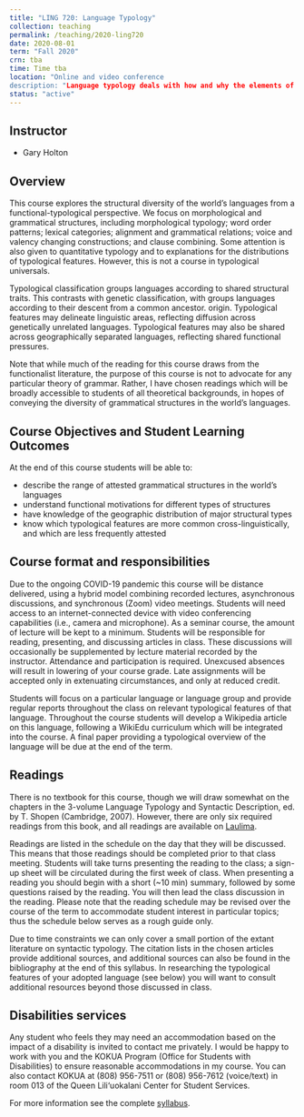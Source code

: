 ```yaml
---
title: "LING 720: Language Typology"
collection: teaching
permalink: /teaching/2020-ling720
date: 2020-08-01
term: "Fall 2020"
crn: tba
time: Time tba
location: "Online and video conference
description: "Language typology deals with how and why the elements of language interact and function. Students acquire a broad overview of this grammatical make-up of languages in general and understanding of functional-typological linguistics."
status: "active"
---
```


## Instructor

* Gary Holton 

## Overview
This course explores the structural diversity of the world’s languages from a functional-typological perspective. We focus on morphological and grammatical structures, including morphological typology; word order patterns; lexical categories; alignment and grammatical relations; voice and valency changing constructions; and clause combining. Some attention is also given to quantitative typology and to explanations for the distributions of typological features. However, this is not a course in typological universals. 

Typological classification groups languages according to shared structural traits. This contrasts with genetic classification, with groups languages according to their  descent from a common ancestor.  origin. Typological features may delineate linguistic areas, reflecting diffusion across genetically unrelated languages. Typological features may also be shared across geographically separated languages, reflecting shared functional pressures. 

Note that while much of the reading for this course draws from the functionalist literature, the purpose of this course is not to advocate for any particular theory of grammar. Rather, I have chosen readings which will be broadly accessible to students of all theoretical backgrounds, in hopes of conveying the diversity of grammatical structures in the world’s languages.

## Course Objectives and Student Learning Outcomes

At the end of this course students will be able to:
* describe the range of attested grammatical structures in the world’s languages
* understand functional motivations for different types of structures
* have knowledge of the geographic distribution of major structural types
* know which typological features are more common cross-linguistically, and which are less frequently attested

## Course format and responsibilities

Due to the ongoing COVID-19 pandemic this course will be distance delivered, using a hybrid model combining recorded lectures, asynchronous discussions, and synchronous (Zoom)  video meetings. Students will need access to an internet-connected device with video conferencing capabilities (i.e., camera and microphone). 
As a seminar course, the amount of  lecture will be kept to a minimum. Students will be responsible for reading, presenting, and discussing articles in class. These discussions will occasionally be supplemented by lecture material recorded by the instructor. Attendance and participation is required. Unexcused absences will result in lowering of your course grade. Late assignments will be accepted only in extenuating circumstances, and only at reduced credit. 

Students will focus on a particular language or language group and provide regular reports throughout the class on relevant typological features of that language. Throughout the course students will develop a Wikipedia article on this language, following a WikiEdu curriculum which will be integrated into the course. A final paper providing a typological overview of the language will be due at the end of the term. 

## Readings

There is no textbook for this course, though we will draw somewhat on the chapters in the 3-volume Language Typology and Syntactic Description, ed. by T. Shopen (Cambridge, 2007). However, there are only six required readings from this book, and all readings are available on [Laulima](http://bit.ly/ling720laulima). 

Readings are listed in the schedule on the day that they will be discussed. This means that those readings should be completed prior to that class meeting. Students will take turns presenting the reading to the class; a sign-up sheet will be circulated during the first week of class. When presenting a reading you should begin with a short (~10 min) summary, followed by some questions raised by the reading. You will then lead the class discussion in the reading.  Please note that the reading schedule may be revised over the course of the term to accommodate student interest in particular topics; thus the schedule below serves as a rough guide only. 

Due to time constraints we can only cover a small portion of the extant literature on syntactic typology. The citation lists in the chosen articles provide additional sources, and additional sources can also be found in the bibliography at the end of this syllabus. In researching the typological features of your adopted language (see below) you will want to consult additional resources beyond those discussed in class.

<!--
Wikipedia article
For this course you will adopt a language (or language group) and report regularly on various typological features, as they are discussed in class. You should decide on a language within the first three weeks of class and confirm your choice with the instructor. It is imperative that you have access to sufficient resources on the language to address the typological questions covered in this class. 

During the course of the term you will be creating or expanding a Wikipedia article for your adopted language. We’ll be following a WikiEdu curriculum (registration code: geqmzwko) which provides training on Wikipedia article creation and lays out some milestones for your page. Don’t worry if you’ve never edited a Wikipedia article; by the end of the course you’ll be an expert!

As we proceed through the term we’ll be adding more and more content to our Wikipedia articles. You’ll also be critiquing the articles your peers are writing and responding to their comments on your article. At various points you will give an in-class update (oral report) on your progress with respect to various aspects of typology. These reports will be presented orally in class (5-10 minutes).. 

Report #1: Morphological typology/lexical categories. January 31. 
Report #2: Grammatical relations/alignment. March 7.  In lieu of a report you will be completing your wiki article section on grammatical relations by this date.
Report #3: Voice/valence. April 4. 
Final Paper
As a final project you will prepare a short (~5000-10,000 words, not including references) typological overview of your adopted language. Your paper can draw on the language reports; however, unlike those reports your paper should adopt a formal linguistic style, with appropriate formatting and attention to editorial detail. This includes interlinear glossing of examples. You will also present this paper to the class in a 15 minute oral presentation. Oral presentations April 27 and May 2. Paper due May 11, 1:30 PM. .
-->



## Disabilities services
Any student who feels they may need an accommodation based on the impact of a disability is invited to contact me privately. I would be happy to work with you and the KOKUA Program (Office for Students with Disabilities) to ensure reasonable accommodations in my course. You can also contact KOKUA at (808) 956-7511 or (808) 956-7612 (voice/text) in room 013 of the Queen Lili‘uokalani Center for Student Services.


For more information see the complete [syllabus](https://docs.google.com/document/d/1JepYiykBKcDp8uhM15UjvbhQMVJRV7BXJG1LeBa2YFg/edit?usp=sharing).

